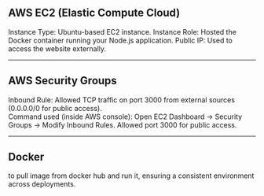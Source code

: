 <h2>AWS EC2 (Elastic Compute Cloud)</h2>
Instance Type: Ubuntu-based EC2 instance.
Instance Role: Hosted the Docker container running your Node.js application.
Public IP: Used to access the website externally.

<hr>

<h2> AWS Security Groups</h2>
Inbound Rule: Allowed TCP traffic on port 3000 from external sources (0.0.0.0/0 for public access).
<br>
Command used (inside AWS console):
Open EC2 Dashboard → Security Groups → Modify Inbound Rules.
Allowed port 3000 for public access.

<hr>

<h2>Docker</h2>
to pull image from docker hub and run it, ensuring a consistent environment across deployments.
